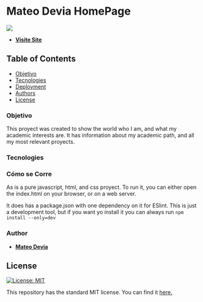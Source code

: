 # Mateo Devia HomePage
![](media/SSpagina.PNG)
* [__Visite Site__](https://mateodevia.github.io/homePage/)

## Table of Contents

- [Objetivo](#Objetivo)
- [Tecnologies](#Tecnologies)
- [Deployment](#Deployment)
- [Authors](#Authors)
- [License](#License)

### Objetivo

This proyect was created to show the world who I am, and what my academic interests are. It has information about my academic path, and all my most relevant proyects.

### Tecnologies

### Cómo se Corre
As is a pure javascript, html, and css proyect. To run it, you can either open the index.html on your browser, or on a web server.

It does has a package.json with one dependency on it for ESlint. This is just a development tool, but if you want yo install it you can always run `npm install --only=dev`

### Author


* [__Mateo Devia__](https://github.com/mateodevia)

## License
[![License: MIT](https://img.shields.io/badge/License-MIT-yellow.svg)](https://opensource.org/licenses/MIT)

This repository has the standard MIT license. You can find it [here.](https://github.com/mateodevia/homePage/blob/master/LICENSE)
